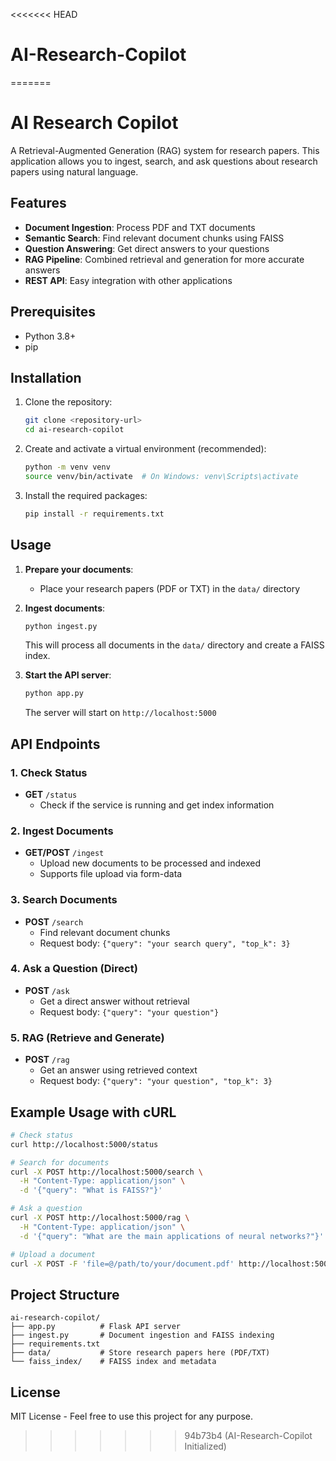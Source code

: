 <<<<<<< HEAD
# AI-Research-Copilot
=======
# AI Research Copilot

A Retrieval-Augmented Generation (RAG) system for research papers. This application allows you to ingest, search, and ask questions about research papers using natural language.

## Features

- **Document Ingestion**: Process PDF and TXT documents
- **Semantic Search**: Find relevant document chunks using FAISS
- **Question Answering**: Get direct answers to your questions
- **RAG Pipeline**: Combined retrieval and generation for more accurate answers
- **REST API**: Easy integration with other applications

## Prerequisites

- Python 3.8+
- pip

## Installation

1. Clone the repository:
   ```bash
   git clone <repository-url>
   cd ai-research-copilot
   ```

2. Create and activate a virtual environment (recommended):
   ```bash
   python -m venv venv
   source venv/bin/activate  # On Windows: venv\Scripts\activate
   ```

3. Install the required packages:
   ```bash
   pip install -r requirements.txt
   ```

## Usage

1. **Prepare your documents**:
   - Place your research papers (PDF or TXT) in the `data/` directory

2. **Ingest documents**:
   ```bash
   python ingest.py
   ```
   This will process all documents in the `data/` directory and create a FAISS index.

3. **Start the API server**:
   ```bash
   python app.py
   ```
   The server will start on `http://localhost:5000`

## API Endpoints

### 1. Check Status
- **GET** `/status`
  - Check if the service is running and get index information

### 2. Ingest Documents
- **GET/POST** `/ingest`
  - Upload new documents to be processed and indexed
  - Supports file upload via form-data

### 3. Search Documents
- **POST** `/search`
  - Find relevant document chunks
  - Request body: `{"query": "your search query", "top_k": 3}`

### 4. Ask a Question (Direct)
- **POST** `/ask`
  - Get a direct answer without retrieval
  - Request body: `{"query": "your question"}`

### 5. RAG (Retrieve and Generate)
- **POST** `/rag`
  - Get an answer using retrieved context
  - Request body: `{"query": "your question", "top_k": 3}`

## Example Usage with cURL

```bash
# Check status
curl http://localhost:5000/status

# Search for documents
curl -X POST http://localhost:5000/search \
  -H "Content-Type: application/json" \
  -d '{"query": "What is FAISS?"}'

# Ask a question
curl -X POST http://localhost:5000/rag \
  -H "Content-Type: application/json" \
  -d '{"query": "What are the main applications of neural networks?"}'

# Upload a document
curl -X POST -F 'file=@/path/to/your/document.pdf' http://localhost:5000/ingest
```

## Project Structure

```
ai-research-copilot/
├── app.py          # Flask API server
├── ingest.py       # Document ingestion and FAISS indexing
├── requirements.txt
├── data/           # Store research papers here (PDF/TXT)
└── faiss_index/    # FAISS index and metadata
```

## License

MIT License - Feel free to use this project for any purpose.
>>>>>>> 94b73b4 (AI-Research-Copilot Initialized)
